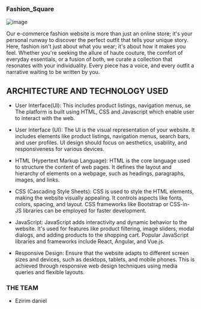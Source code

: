 ### Fashion_Square
![image](https://user-images.githubusercontent.com/105589308/194436026-19c03a0c-94db-47d9-9b72-36d9fbe5cb44.png)

Our e-commerce fashion website is more than just an online store; it's your personal runway to discover the perfect outfit that tells your unique story. Here, fashion isn't just about what you wear; it's about how it makes you feel. Whether you're seeking the allure of haute couture, the comfort of everyday essentials, or a fusion of both, we curate a collection that resonates with your individuality. Every piece has a voice, and every outfit a narrative waiting to be written by you.


## ARCHITECTURE AND TECHNOLOGY USED
- User Interface(UI): This includes product listings, navigation menus, se
The platform is built using HTML, CSS and Javascript which enable user to interact 
with the web.

- User Interface (UI): The UI is the visual representation of your website. It includes elements like product listings, navigation menus, search bars, and user profiles. UI design should focus on aesthetics, usability, and responsiveness for various devices.

- HTML (Hypertext Markup Language): HTML is the core language used to structure the content of web pages. It defines the layout and hierarchy of elements on a webpage, such as headings, paragraphs, images, and links.

- CSS (Cascading Style Sheets): CSS is used to style the HTML elements, making the website visually appealing. It controls aspects like fonts, colors, spacing, and layout. CSS frameworks like Bootstrap or CSS-in-JS libraries can be employed for faster development.

- JavaScript: JavaScript adds interactivity and dynamic behavior to the website. It's used for features like product filtering, image sliders, modal dialogs, and adding products to the shopping cart. Popular JavaScript libraries and frameworks include React, Angular, and Vue.js.

- Responsive Design: Ensure that the website adapts to different screen sizes and devices, such as desktops, tablets, and mobile phones. This is achieved through responsive web design techniques using media queries and flexible layouts.

### THE TEAM
- Ezirim daniel 

